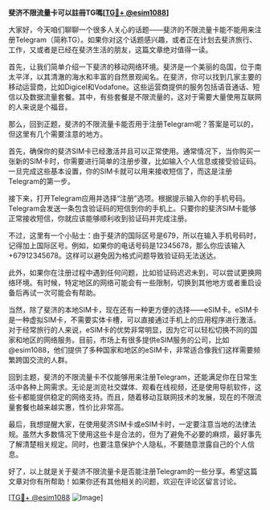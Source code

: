 **斐济不限流量卡可以註冊TG嗎[[TG💪+ @esim1088](https://t.me/s/esim1088)]**

大家好，今天咱们聊聊一个很多人关心的话题——斐济的不限流量卡能不能用来注册Telegram（简称TG）。如果你对这个话题感兴趣，或者正在计划去斐济旅行、工作，又或者是已经在斐济生活的朋友，这篇文章绝对值得一读。

首先，让我们简单介绍一下斐济的移动网络环境。斐济是一个美丽的岛国，位于南太平洋，以其清澈的海水和丰富的自然景观闻名。在斐济，你可以找到几家主要的移动运营商，比如Digicel和Vodafone。这些运营商提供的服务包括语音通话、短信以及数据流量套餐。其中，有些套餐是不限流量的，这对于需要大量使用互联网的人来说是个福音。

那么，回到正题，斐济的不限流量卡能否用于注册Telegram呢？答案是可以的，但这里有几个需要注意的地方。

首先，确保你的斐济SIM卡已经激活并且可以正常使用。通常情况下，当你购买一张新的SIM卡时，你需要进行简单的注册步骤，比如输入个人信息或接受验证码。一旦完成这些基本设置，你的SIM卡就可以用来接收短信了，而这是注册Telegram的第一步。

接下来，打开Telegram应用并选择“注册”选项。根据提示输入你的手机号码。Telegram会发送一条包含验证码的短信到你的手机上。只要你的斐济SIM卡能够正常接收短信，你就应该能够顺利收到验证码并完成注册。

不过，这里有一个小贴士：由于斐济的国际区号是679，所以在输入手机号码时，记得加上国际区号。例如，如果你的电话号码是12345678，那么你应该输入+67912345678。这样可以避免因为格式问题导致验证码无法送达。

此外，如果你在注册过程中遇到任何问题，比如验证码迟迟未到，可以尝试更换网络环境。有时候，特定地区的网络可能会有一些限制，切换到其他地方或者重启设备后再试一次可能会有帮助。

当然，除了斐济的本地SIM卡，现在还有一种更方便的选择——eSIM卡。eSIM卡是一种虚拟SIM卡，不需要实体卡槽，可以直接通过手机上的应用程序进行激活。对于经常旅行的人来说，eSIM卡的优势非常明显，因为它可以轻松切换不同的国家和地区的网络服务。目前，市场上有很多提供eSIM服务的公司，比如@esim1088，他们提供了多种国家和地区的eSIM卡，非常适合像我们这样需要频繁跨国交流的人群。

回到主题，斐济的不限流量卡不仅能够用来注册Telegram，还能满足你在日常生活中各种上网需求。无论是浏览社交媒体、观看在线视频，还是使用导航软件，这些卡都能提供稳定的网络支持。而且，随着移动互联网技术的发展，现在的不限流量套餐也越来越实惠，性价比非常高。

最后，我想提醒大家，在使用斐济SIM卡或eSIM卡时，一定要注意当地的法律法规。虽然大多数情况下使用这些卡是合法的，但为了避免不必要的麻烦，最好事先了解清楚相关规定。同时，也要注意保护个人隐私，不要随意泄露自己的个人信息。

好了，以上就是关于斐济不限流量卡是否能注册Telegram的一些分享。希望这篇文章对你有所帮助！如果你还有其他相关的问题，欢迎在评论区留言讨论。

[[TG💪+ @esim1088](https://t.me/s/esim1088) ![Image](https://i.postimg.cc/4NQfJmqS/Snipaste-2025-05-13-00-14-12.png)]